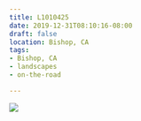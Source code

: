 ```yaml
---
title: L1010425
date: 2019-12-31T08:10:16-08:00
draft: false
location: Bishop, CA
tags:
- Bishop, CA
- landscapes
- on-the-road

---
```

![](https://d17enza3bfujl8.cloudfront.net/L1010425.jpg)
